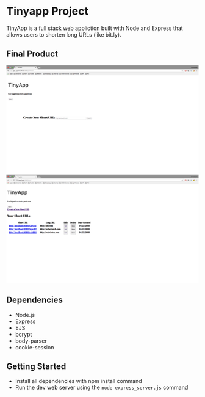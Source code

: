 # Tinyapp Project

TinyApp is a full stack web appliction built with Node and Express that allows users to shorten long URLs (like bit.ly).

## Final Product

!['Screenshot of Main URL Page'](https://github.com/MachoDhogo/TinyApp/blob/master/docs/create-new-url.png?raw=true)
!['Screenshot of Creating New Short URL'](https://github.com/MachoDhogo/TinyApp/blob/master/docs/urls-page.png?raw=true)

## Dependencies

- Node.js
- Express
- EJS
- bcrypt
- body-parser
- cookie-session

## Getting Started

- Install all dependencies with npm install command
- Run the dev web server using the `node express_server.js` command

